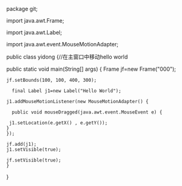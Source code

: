 package git;


import java.awt.Frame;

import java.awt.Label;

import java.awt.event.MouseMotionAdapter;


public class yidong {//在主窗口中移动hello world
	
public static void main(String[] args) {
	Frame jf=new Frame("000");

	jf.setBounds(100, 100, 400, 300);
	
      final Label j1=new Label("Hello World");

	j1.addMouseMotionListener(new MouseMotionAdapter() {
	
      public void mouseDragged(java.awt.event.MouseEvent e) { 
	
     j1.setLocation(e.getX() , e.getY()); 
	} 
	});
 
	jf.add(j1); 
	j1.setVisible(true);

	jf.setVisible(true); 
	}
}
